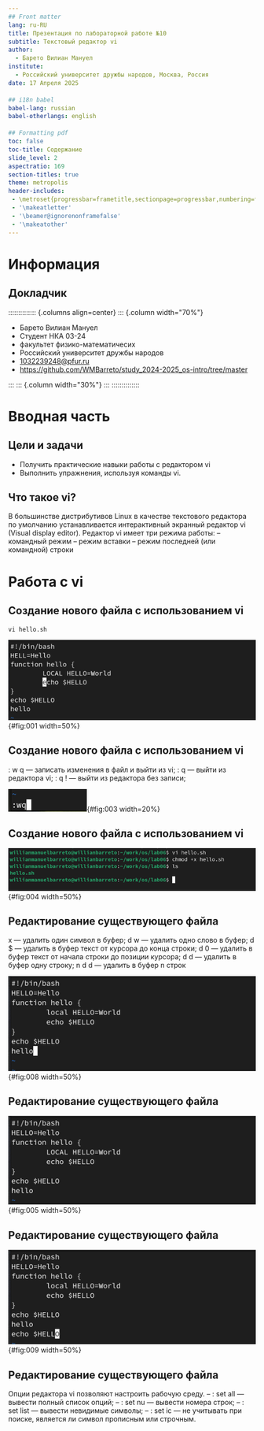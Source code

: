 ```yaml
---
## Front matter
lang: ru-RU
title: Презентация по лабораторной работе №10
subtitle: Текстовый редактор vi
author:
  - Барето Вилиан Мануел
institute:
  - Российский университет дружбы народов, Москва, Россия
date: 17 Апреля 2025

## i18n babel
babel-lang: russian
babel-otherlangs: english

## Formatting pdf
toc: false
toc-title: Содержание
slide_level: 2
aspectratio: 169
section-titles: true
theme: metropolis
header-includes:
 - \metroset{progressbar=frametitle,sectionpage=progressbar,numbering=fraction}
 - '\makeatletter'
 - '\beamer@ignorenonframefalse'
 - '\makeatother'
---
```


# Информация

## Докладчик

:::::::::::::: {.columns align=center}
::: {.column width="70%"}

  * Барето Вилиан Мануел
  * Студент НКА 03-24
  * факультет физико-математичесих 
  * Российский университет дружбы народов
  * [1032239248@pfur.ru](mailto:1032239248@pfur.ru)
  * https://github.com/WMBarreto/study_2024-2025_os-intro/tree/master

:::
::: {.column width="30%"}
:::
::::::::::::::

# Вводная часть

## Цели и задачи

- Получить практические навыки работы с редактором vi
- Выполнить упражнения, используя команды vi.

## Что такое vi?

В большинстве дистрибутивов Linux в качестве текстового редактора по умолчанию устанавливается интерактивный экранный редактор vi (Visual display editor).
Редактор vi имеет три режима работы:
– командный режим 
– режим вставки 
– режим последней (или командной) строки 

# Работа с vi

## Создание нового файла с использованием vi

```
vi hello.sh
```
![режим вставки](image/2.PNG){#fig:001 width=50%}

## Создание нового файла с использованием vi

: w q — записать изменения в файл и выйти из vi; : q — выйти из редактора vi; : q ! — выйти из редактора без записи;

![Сохранение файла](image/3.PNG){#fig:003 width=20%}

## Создание нового файла с использованием vi

![Исполняеммый файл](image/4.PNG){#fig:004 width=50%}

## Редактирование существующего файла

x — удалить один символ в буфер; d w — удалить одно слово в буфер; d $ — удалить в буфер текст от курсора до конца строки; d 0 — удалить в буфер текст от начала строки до позиции курсора; d d — удалить в буфер одну строку; n d d — удалить в буфер n строк

![Удаление строки](image/8.PNG){#fig:008 width=50%}

## Редактирование существующего файла

![Перемешение курсора](image/5.PNG){#fig:005 width=50%}

## Редактирование существующего файла

![Отмена дествия](image/9.PNG){#fig:009 width=50%}

## Редактирование существующего файла

Опции редактора vi позволяют настроить рабочую среду. 
– : set all — вывести полный список опций;
– : set nu — вывести номера строк;
– : set list — вывести невидимые символы;
– : set ic — не учитывать при поиске, является ли символ прописным или строчным.


